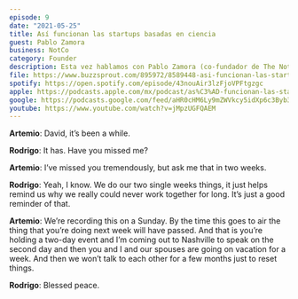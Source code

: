 ```yaml
---
episode: 9
date: "2021-05-25"
title: Así funcionan las startups basadas en ciencia
guest: Pablo Zamora
business: NotCo
category: Founder
description: Esta vez hablamos con Pablo Zamora (co-fundador de The NotCompany, biotecnólogo, investigador y empresario) acerca de las startups de investigación científica, sus reflexiones para emprendedores y su experiencia fundando, impulsando e invirtiendo en startups latinoamericanas.
file: https://www.buzzsprout.com/895972/8589448-asi-funcionan-las-startups-basadas-en-ciencia-pablo-zamora-notco.mp3?download=true
spotify: https://open.spotify.com/episode/43nouAir3lzFjoVPFtgzgc
apple: https://podcasts.apple.com/mx/podcast/as%C3%AD-funcionan-las-startups-basadas-en-ciencia-pablo/id1500473556?i=1000523118936
google: https://podcasts.google.com/feed/aHR0cHM6Ly9mZWVkcy5idXp6c3Byb3V0LmNvbS84OTU5NzIucnNz/episode/QnV6enNwcm91dC04NTg5NDQ4
youtube: https://www.youtube.com/watch?v=jMpzUGFQAEM
---
```


**Artemio**: David, it’s been a while.

**Rodrigo**: It has. Have you missed me?

**Artemio**: I’ve missed you tremendously, but ask me that in two weeks.

**Rodrigo**: Yeah, I know. We do our two single weeks things, it just helps remind us why we really could never work together for long. It’s just a good reminder of that.

**Artemio**: We’re recording this on a Sunday. By the time this goes to air the thing that you’re doing next week will have passed. And that is you’re holding a two-day event and I’m coming out to Nashville to speak on the second day and then you and I and our spouses are going on vacation for a week. And then we won’t talk to each other for a few months just to reset things.

**Rodrigo**: Blessed peace.
